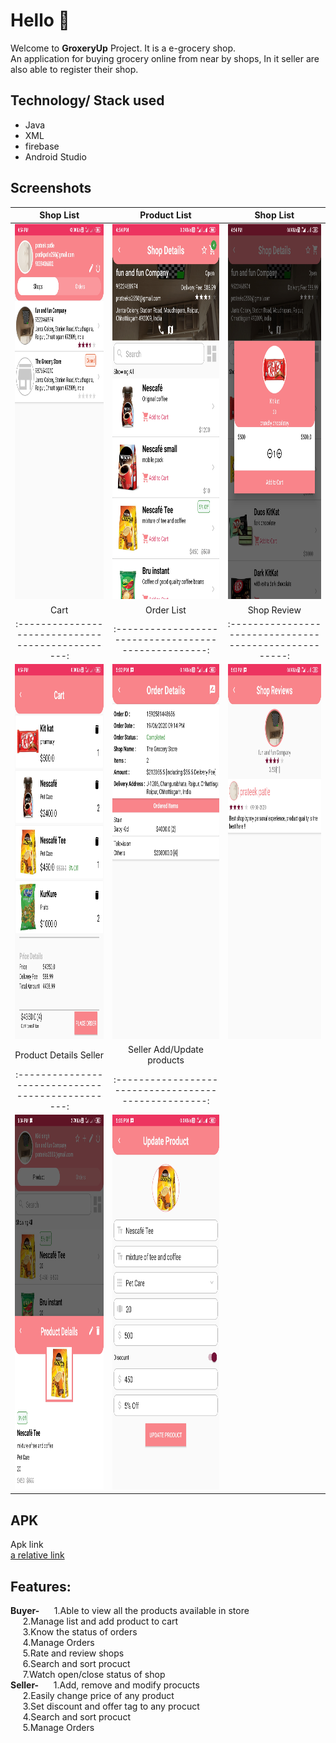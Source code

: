 # Hello :wave:
Welcome to **GroxeryUp** Project. It is a e-grocery shop.<br/>
An application for buying grocery online from near by shops, In it seller are also able to register their shop.<br />
## Technology/ Stack used
- Java 
- XML
- firebase
- Android Studio

## Screenshots
|                      Shop List                     |                        Product List                   |                         Shop List                       |
| :------------------------------------------------: | :---------------------------------------------------: | :-----------------------------------------------------: |
|<img src="Screenshots/3.slist.jpg" height="600">    |    <img src="Screenshots/4.plist.jpg" height="600">   |   <img src="Screenshots/5.addcart.jpg" height="600">    |
|                       Cart                         |                        Order List                     |                      Shop Review                        |
| :------------------------------------------------: | :---------------------------------------------------: | :-----------------------------------------------------: |
|<img src="Screenshots/6.cart.jpg" height="600">     |   <img src="Screenshots/8.odetails.jpg" height="600"> |   <img src="Screenshots/10.reviews.jpg" height="600">   |
|                     Product Details Seller         |              Seller Add/Update products               |
| :------------------------------------------------: | :---------------------------------------------------: |
|<img src="Screenshots/13.pdetails.jpg" height="600">|<img src="Screenshots/14.add.jpg" height="600">        |

## APK
Apk link<br/>
[a relative link](Screenshots/groxeryUp.apk)

## Features:
**Buyer-**
&nbsp;&nbsp;&nbsp;&nbsp;&nbsp;1.Able to view all the products available in store<br />
&nbsp;&nbsp;&nbsp;&nbsp;&nbsp;2.Manage list and add product to cart<br />
&nbsp;&nbsp;&nbsp;&nbsp;&nbsp;3.Know the status of orders<br />
&nbsp;&nbsp;&nbsp;&nbsp;&nbsp;4.Manage Orders<br />
&nbsp;&nbsp;&nbsp;&nbsp;&nbsp;5.Rate and review shops<br />
&nbsp;&nbsp;&nbsp;&nbsp;&nbsp;6.Search and sort procuct<br />
&nbsp;&nbsp;&nbsp;&nbsp;&nbsp;7.Watch open/close status of shop<br />
**Seller-**
&nbsp;&nbsp;&nbsp;&nbsp;&nbsp;1.Add, remove and modify procucts<br />
&nbsp;&nbsp;&nbsp;&nbsp;&nbsp;2.Easily change price of any product<br />
&nbsp;&nbsp;&nbsp;&nbsp;&nbsp;3.Set discount and offer tag to any procuct<br />
&nbsp;&nbsp;&nbsp;&nbsp;&nbsp;4.Search and sort procuct<br />
&nbsp;&nbsp;&nbsp;&nbsp;&nbsp;5.Manage Orders<br />
